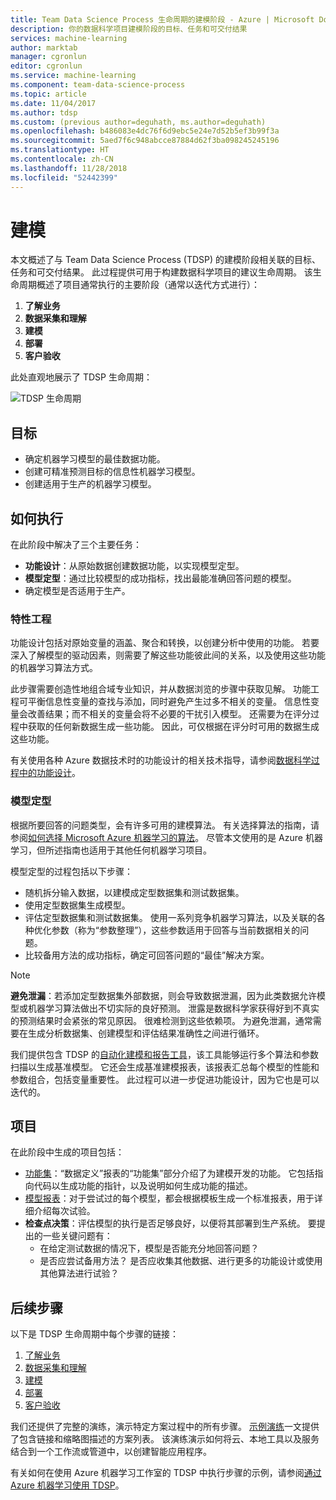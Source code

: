 ```yaml
---
title: Team Data Science Process 生命周期的建模阶段 - Azure | Microsoft Docs
description: 你的数据科学项目建模阶段的目标、任务和可交付结果
services: machine-learning
author: marktab
manager: cgronlun
editor: cgronlun
ms.service: machine-learning
ms.component: team-data-science-process
ms.topic: article
ms.date: 11/04/2017
ms.author: tdsp
ms.custom: (previous author=deguhath, ms.author=deguhath)
ms.openlocfilehash: b486083e4dc76f6d9ebc5e24e7d52b5ef3b99f3a
ms.sourcegitcommit: 5aed7f6c948abcce87884d62f3ba098245245196
ms.translationtype: HT
ms.contentlocale: zh-CN
ms.lasthandoff: 11/28/2018
ms.locfileid: "52442399"
---
```

# <a name="modeling"></a>建模

本文概述了与 Team Data Science Process (TDSP) 的建模阶段相关联的目标、任务和可交付结果。 此过程提供可用于构建数据科学项目的建议生命周期。 该生命周期概述了项目通常执行的主要阶段（通常以迭代方式进行）：

   1. **了解业务**
   2. **数据采集和理解**
   3. **建模**
   4. **部署**
   5. **客户验收**

此处直观地展示了 TDSP 生命周期：

![TDSP 生命周期](./media/lifecycle/tdsp-lifecycle2.png) 


## <a name="goals"></a>目标
* 确定机器学习模型的最佳数据功能。
* 创建可精准预测目标的信息性机器学习模型。
* 创建适用于生产的机器学习模型。

## <a name="how-to-do-it"></a>如何执行
在此阶段中解决了三个主要任务：

  * **功能设计**：从原始数据创建数据功能，以实现模型定型。
  * **模型定型**：通过比较模型的成功指标，找出最能准确回答问题的模型。
  * 确定模型是否适用于生产。

### <a name="feature-engineering"></a>特性工程
功能设计包括对原始变量的涵盖、聚合和转换，以创建分析中使用的功能。 若要深入了解模型的驱动因素，则需要了解这些功能彼此间的关系，以及使用这些功能的机器学习算法方式。 

此步骤需要创造性地组合域专业知识，并从数据浏览的步骤中获取见解。 功能工程可平衡信息性变量的查找与添加，同时避免产生过多不相关的变量。 信息性变量会改善结果；而不相关的变量会将不必要的干扰引入模型。 还需要为在评分过程中获取的任何新数据生成一些功能。 因此，可仅根据在评分时可用的数据生成这些功能。 

有关使用各种 Azure 数据技术时的功能设计的相关技术指导，请参阅[数据科学过程中的功能设计](create-features.md)。 

### <a name="model-training"></a>模型定型
根据所要回答的问题类型，会有许多可用的建模算法。 有关选择算法的指南，请参阅[如何选择 Microsoft Azure 机器学习的算法](../studio/algorithm-choice.md)。 尽管本文使用的是 Azure 机器学习，但所述指南也适用于其他任何机器学习项目。 

模型定型的过程包括以下步骤： 

   * 随机拆分输入数据，以建模成定型数据集和测试数据集。
   * 使用定型数据集生成模型。
   * 评估定型数据集和测试数据集。 使用一系列竞争机器学习算法，以及关联的各种优化参数（称为“参数整理”），这些参数适用于回答与当前数据相关的问题。
   * 比较备用方法的成功指标，确定可回答问题的“最佳”解决方案。

> [!NOTE]
> **避免泄漏**：若添加定型数据集外部数据，则会导致数据泄漏，因为此类数据允许模型或机器学习算法做出不切实际的良好预测。 泄露是数据科学家获得好到不真实的预测结果时会紧张的常见原因。 很难检测到这些依赖项。 为避免泄漏，通常需要在生成分析数据集、创建模型和评估结果准确性之间进行循环。 
> 
> 

我们提供包含 TDSP 的[自动化建模和报告工具](https://github.com/Azure/Azure-TDSP-Utilities/blob/master/DataScienceUtilities/Modeling)，该工具能够运行多个算法和参数扫描以生成基准模型。 它还会生成基准建模报表，该报表汇总每个模型的性能和参数组合，包括变量重要性。 此过程可以进一步促进功能设计，因为它也是可以迭代的。 

## <a name="artifacts"></a>项目
在此阶段中生成的项目包括：

   * [功能集](https://github.com/Azure/Azure-TDSP-ProjectTemplate/blob/master/Docs/DataReport/Data%20Defintion.md#feature-sets)：“数据定义”报表的“功能集”部分介绍了为建模开发的功能。 它包括指向代码以生成功能的指针，以及说明如何生成功能的描述。
   * [模型报表](https://github.com/Azure/Azure-TDSP-ProjectTemplate/blob/master/Docs/Model/Model%201/Model%20Report.md)：对于尝试过的每个模型，都会根据模板生成一个标准报表，用于详细介绍每次试验。
   * **检查点决策**：评估模型的执行是否足够良好，以便将其部署到生产系统。 要提出的一些关键问题有：
     * 在给定测试数据的情况下，模型是否能充分地回答问题？ 
     * 是否应尝试备用方法？ 是否应收集其他数据、进行更多的功能设计或使用其他算法进行试验？

## <a name="next-steps"></a>后续步骤

以下是 TDSP 生命周期中每个步骤的链接：

   1. [了解业务](lifecycle-business-understanding.md)
   2. [数据采集和理解](lifecycle-data.md)
   3. [建模](lifecycle-modeling.md)
   4. [部署](lifecycle-deployment.md)
   5. [客户验收](lifecycle-acceptance.md)

我们还提供了完整的演练，演示特定方案过程中的所有步骤。 [示例演练](walkthroughs.md)一文提供了包含链接和缩略图描述的方案列表。 该演练演示如何将云、本地工具以及服务结合到一个工作流或管道中，以创建智能应用程序。 

有关如何在使用 Azure 机器学习工作室的 TDSP 中执行步骤的示例，请参阅[通过 Azure 机器学习使用 TDSP](https://docs.microsoft.com/azure/machine-learning/team-data-science-process/)。 
